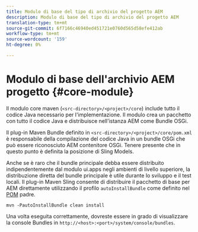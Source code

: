 ```yaml
---
title: Modulo di base del tipo di archivio del progetto AEM
description: Modulo di base del tipo di archivio del progetto AEM
translation-type: tm+mt
source-git-commit: 6f7166c46940ed451721e0760d565d58efe412ab
workflow-type: tm+mt
source-wordcount: '159'
ht-degree: 0%

---
```



# Modulo di base dell&#39;archivio AEM progetto {#core-module}

Il modulo core maven (`<src-directory>/<project>/core`) include tutto il codice Java necessario per l&#39;implementazione. Il modulo crea un pacchetto con tutto il codice Java e distribuisce nell’istanza AEM come Bundle OSGi.

Il plug-in Maven Bundle definito in `<src-directory>/<project>/core/pom.xml` è responsabile della compilazione del codice Java in un bundle OSGi che può essere riconosciuto AEM contenitore OSGi. Tenere presente che in questo punto è definita la posizione di Sling Models.

Anche se è raro che il bundle principale debba essere distribuito indipendentemente dal modulo ui.apps negli ambienti di livello superiore, la distribuzione diretta del bundle principale è utile durante lo sviluppo e il test locali. Il plug-in Maven Sling consente di distribuire il pacchetto di base per AEM direttamente utilizzando il profilo `autoInstallBundle` come definito nel [POM](/help/developing/archetype/using.md#parent-pom) padre.

```
mvn -PautoInstallBundle clean install
```

Una volta eseguita correttamente, dovreste essere in grado di visualizzare la console Bundles in `http://<host>:<port>/system/console/bundles`.
